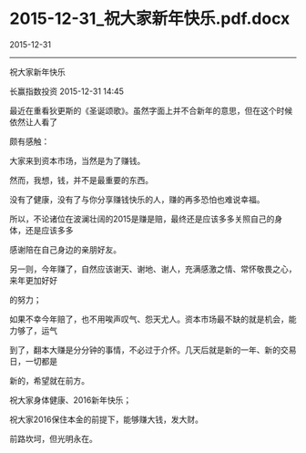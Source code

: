 # 2015-12-31_祝大家新年快乐.pdf.docx

2015-12-31

----

祝⼤家新年快乐

⻓赢指数投资 	2015\-12\-31 14:45

最近在重看狄更斯的《圣诞颂歌》。虽然字⾯上并不合新年的意思，但在这个时候依然让⼈看了

颇有感触：

⼤家来到资本市场，当然是为了赚钱。

然⽽，我想，钱，并不是最重要的东⻄。

没有了健康，没有了与你分享赚钱快乐的⼈，赚的再多恐怕也难说幸福。

所以，不论诸位在波澜壮阔的2015是赚是赔，最终还是应该多多关照⾃⼰的身体，还是应该多多

感谢陪在⾃⼰身边的亲朋好友。

另⼀则，今年赚了，⾃然应该谢天、谢地、谢⼈，充满感激之情、常怀敬畏之⼼，来年更加好好

的努⼒；

如果不幸今年赔了，也不⽤唉声叹⽓、怨天尤⼈。资本市场最不缺的就是机会，能⼒够了，运⽓

到了，翻本⼤赚是分分钟的事情，不必过于介怀。⼏天后就是新的⼀年、新的交易⽇，⼀切都是

新的，希望就在前⽅。

祝⼤家身体健康、2016新年快乐；

祝⼤家2016保住本⾦的前提下，能够赚⼤钱，发⼤财。

前路坎坷，但光明永在。

